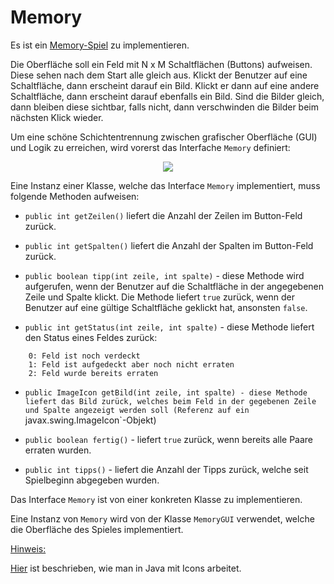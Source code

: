 # Memory #

Es ist ein [Memory-Spiel](http://de.wikipedia.org/wiki/Memory_(Spiel)) zu implementieren.

Die Oberfläche soll ein Feld mit N x M Schaltflächen (Buttons) aufweisen. Diese sehen nach dem Start alle gleich aus. Klickt der Benutzer auf eine Schaltfläche, dann erscheint darauf ein Bild. Klickt er dann auf eine andere Schaltfläche, dann erscheint darauf ebenfalls ein Bild. Sind die Bilder gleich, dann bleiben diese sichtbar, falls nicht, dann verschwinden die Bilder beim nächsten Klick wieder.

Um eine schöne Schichtentrennung zwischen grafischer Oberfläche (GUI) und Logik zu erreichen, wird vorerst das Interfache `Memory` definiert:

<p align='center'>
<img src='http://pr-gse.googlecode.com/svn/wiki/uebungen/uml/memory.jpg' />
</p>

Eine Instanz einer Klasse, welche das Interface `Memory` implementiert, muss folgende Methoden aufweisen:

  * `public int getZeilen()` liefert die Anzahl der Zeilen im Button-Feld zurück.

  * `public int getSpalten()` liefert die Anzahl der Spalten im Button-Feld zurück.

  * `public boolean tipp(int zeile, int spalte)` - diese Methode wird aufgerufen, wenn der Benutzer auf die Schaltfläche in der angegebenen Zeile und Spalte klickt. Die Methode liefert `true` zurück, wenn der Benutzer auf eine gültige Schaltfläche geklickt hat, ansonsten `false`.

  * `public int getStatus(int zeile, int spalte)` - diese Methode liefert den Status eines Feldes zurück:
```
    0: Feld ist noch verdeckt
    1: Feld ist aufgedeckt aber noch nicht erraten
    2: Feld wurde bereits erraten
```
  * `public ImageIcon getBild(int zeile, int spalte) - diese Methode liefert das Bild zurück, welches beim Feld in der gegebenen Zeile und Spalte angezeigt werden soll (Referenz auf ein `javax.swing.ImageIcon`-Objekt)

  * `public boolean fertig()` - liefert `true` zurück, wenn bereits alle Paare erraten wurden.

  * `public int tipps()` - liefert die Anzahl der Tipps zurück, welche seit Spielbeginn abgegeben wurden.


Das Interface `Memory` ist von einer konkreten Klasse zu implementieren.

Eine Instanz von `Memory` wird von der Klasse `MemoryGUI` verwendet, welche die Oberfläche des Spieles implementiert.


<u>Hinweis:</u>

[Hier](http://java.sun.com/docs/books/tutorial/uiswing/components/icon.html) ist beschrieben, wie man in Java mit Icons arbeitet.